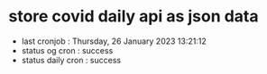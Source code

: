 # store covid daily api as json data

- last cronjob : Thursday, 26 January 2023 13:21:12
- status og cron : success
- status daily cron : success
      
      